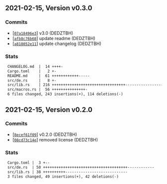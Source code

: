 ## 2021-02-15, Version v0.3.0
### Commits
- [[`07a18496e3`](https://github.com/DEDZTBH/serde-RESP/commit/07a18496e32cbb4ab55456a87ad726db0cb8514d)] v3.0 (DEDZTBH)
- [[`afb8c76b68`](https://github.com/DEDZTBH/serde-RESP/commit/afb8c76b68a082e2dfe68f682b5f3c54b66d8e3f)] update readme (DEDZTBH)
- [[`a818052e11`](https://github.com/DEDZTBH/serde-RESP/commit/a818052e119740188fe506594dd247621162871f)] update changelog (DEDZTBH)

### Stats
```diff
 CHANGELOG.md  |  14 ++++-
 Cargo.toml    |   2 +-
 README.md     |  61 ++++++++++++-----
 src/de.rs     |   8 +-
 src/lib.rs    | 216 +++++++++++++++++++++++++++++++++--------------------------
 src/macros.rs |  56 +++++++++++++++-
 6 files changed, 243 insertions(+), 114 deletions(-)
```


## 2021-02-15, Version v0.2.0
### Commits
- [[`8ecef61f09`](https://github.com/DEDZTBH/serde-RESP/commit/8ecef61f09ec807aefbb1590765e4ec378b0ed28)] v0.2.0 (DEDZTBH)
- [[`08cd73c14e`](https://github.com/DEDZTBH/serde-RESP/commit/08cd73c14eaafc5dabbff6bd2d34b1730adfa0fe)] removed license (DEDZTBH)

### Stats
```diff
 Cargo.toml |  3 +--
 src/de.rs  | 50 ++++++++++++++++++++++++++++++++++++++------------
 src/lib.rs | 38 ++++++++++----------------------------
 3 files changed, 49 insertions(+), 42 deletions(-)
```


